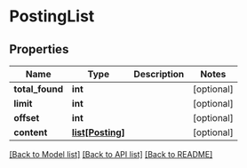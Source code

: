 # PostingList

## Properties
Name | Type | Description | Notes
------------ | ------------- | ------------- | -------------
**total_found** | **int** |  | [optional] 
**limit** | **int** |  | [optional] 
**offset** | **int** |  | [optional] 
**content** | [**list[Posting]**](Posting.md) |  | [optional] 

[[Back to Model list]](../README.md#documentation-for-models) [[Back to API list]](../README.md#documentation-for-api-endpoints) [[Back to README]](../README.md)


